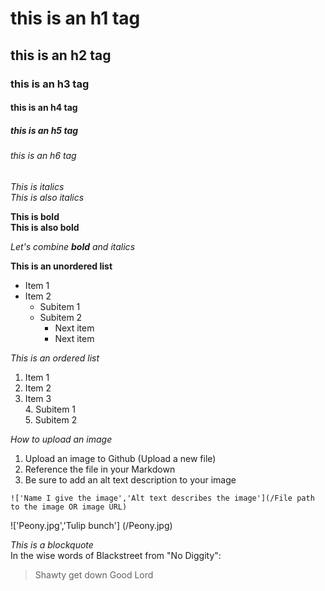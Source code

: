# this is an h1 tag
## this is an h2 tag
### this is an h3 tag
#### this is an h4 tag
##### this is an h5 tag
###### this is an h6 tag

*This is italics* <br>
_This is also italics_

**This is bold** <br>
__This is also bold__

_Let's combine **bold** and italics_

**This is an unordered list**
* Item 1
* Item 2
  * Subitem 1
  * Subitem 2
    * Next item
    * Next item

*This is an ordered list*
1. Item 1
2. Item 2
3. Item 3 <br>
	4. Subitem 1 <br>
	5. Subitem 2





*How to upload an image*
1. Upload an image to Github (Upload a new file)
2. Reference the file in your Markdown
3. Be sure to add an alt text description to your image

`!['Name I give the image','Alt text describes the image'](/File path to the image OR image URL)`

!['Peony.jpg','Tulip bunch'] (/Peony.jpg)






*This is a blockquote* <br>
In the wise words of Blackstreet from "No Diggity":

> Shawty get down
> Good Lord
